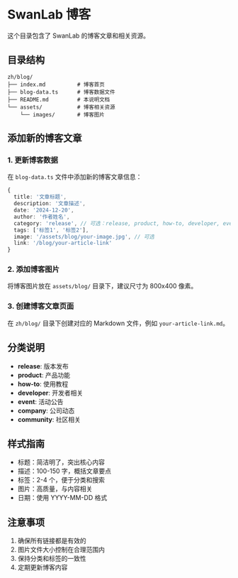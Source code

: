 # SwanLab 博客

这个目录包含了 SwanLab 的博客文章和相关资源。

## 目录结构

```
zh/blog/
├── index.md          # 博客首页
├── blog-data.ts      # 博客数据文件
├── README.md         # 本说明文档
└── assets/           # 博客相关资源
    └── images/       # 博客图片
```

## 添加新的博客文章

### 1. 更新博客数据

在 `blog-data.ts` 文件中添加新的博客文章信息：

```typescript
{
  title: '文章标题',
  description: '文章描述',
  date: '2024-12-20',
  author: '作者姓名',
  category: 'release', // 可选：release, product, how-to, developer, event, company, community
  tags: ['标签1', '标签2'],
  image: '/assets/blog/your-image.jpg', // 可选
  link: '/blog/your-article-link'
}
```

### 2. 添加博客图片

将博客图片放在 `assets/blog/` 目录下，建议尺寸为 800x400 像素。

### 3. 创建博客文章页面

在 `zh/blog/` 目录下创建对应的 Markdown 文件，例如 `your-article-link.md`。

## 分类说明

- **release**: 版本发布
- **product**: 产品功能
- **how-to**: 使用教程
- **developer**: 开发者相关
- **event**: 活动公告
- **company**: 公司动态
- **community**: 社区相关

## 样式指南

- 标题：简洁明了，突出核心内容
- 描述：100-150 字，概括文章要点
- 标签：2-4 个，便于分类和搜索
- 图片：高质量，与内容相关
- 日期：使用 YYYY-MM-DD 格式

## 注意事项

1. 确保所有链接都是有效的
2. 图片文件大小控制在合理范围内
3. 保持分类和标签的一致性
4. 定期更新博客内容 